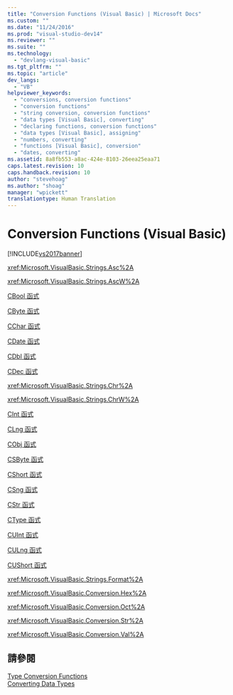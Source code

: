 ```yaml
---
title: "Conversion Functions (Visual Basic) | Microsoft Docs"
ms.custom: ""
ms.date: "11/24/2016"
ms.prod: "visual-studio-dev14"
ms.reviewer: ""
ms.suite: ""
ms.technology: 
  - "devlang-visual-basic"
ms.tgt_pltfrm: ""
ms.topic: "article"
dev_langs: 
  - "VB"
helpviewer_keywords: 
  - "conversions, conversion functions"
  - "conversion functions"
  - "string conversion, conversion functions"
  - "data types [Visual Basic], converting"
  - "declaring functions, conversion functions"
  - "data types [Visual Basic], assigning"
  - "numbers, converting"
  - "functions [Visual Basic], conversion"
  - "dates, converting"
ms.assetid: 8a8fb553-a8ac-424e-8103-26eea25eaa71
caps.latest.revision: 10
caps.handback.revision: 10
author: "stevehoag"
ms.author: "shoag"
manager: "wpickett"
translationtype: Human Translation
---
```

# Conversion Functions (Visual Basic)
[!INCLUDE[vs2017banner](../../../csharp/includes/vs2017banner.md)]

<xref:Microsoft.VisualBasic.Strings.Asc%2A>  
  
 <xref:Microsoft.VisualBasic.Strings.AscW%2A>  
  
 [CBool 函式](../../../visual-basic/language-reference/functions/type-conversion-functions.md)  
  
 [CByte 函式](../../../visual-basic/language-reference/functions/type-conversion-functions.md)  
  
 [CChar 函式](../../../visual-basic/language-reference/functions/type-conversion-functions.md)  
  
 [CDate 函式](../../../visual-basic/language-reference/functions/type-conversion-functions.md)  
  
 [CDbl 函式](../../../visual-basic/language-reference/functions/type-conversion-functions.md)  
  
 [CDec 函式](../../../visual-basic/language-reference/functions/type-conversion-functions.md)  
  
 <xref:Microsoft.VisualBasic.Strings.Chr%2A>  
  
 <xref:Microsoft.VisualBasic.Strings.ChrW%2A>  
  
 [CInt 函式](../../../visual-basic/language-reference/functions/type-conversion-functions.md)  
  
 [CLng 函式](../../../visual-basic/language-reference/functions/type-conversion-functions.md)  
  
 [CObj 函式](../../../visual-basic/language-reference/functions/type-conversion-functions.md)  
  
 [CSByte 函式](../../../visual-basic/language-reference/functions/type-conversion-functions.md)  
  
 [CShort 函式](../../../visual-basic/language-reference/functions/type-conversion-functions.md)  
  
 [CSng 函式](../../../visual-basic/language-reference/functions/type-conversion-functions.md)  
  
 [CStr 函式](../../../visual-basic/language-reference/functions/type-conversion-functions.md)  
  
 [CType 函式](../../../visual-basic/language-reference/functions/ctype-function.md)  
  
 [CUInt 函式](../../../visual-basic/language-reference/functions/type-conversion-functions.md)  
  
 [CULng 函式](../../../visual-basic/language-reference/functions/type-conversion-functions.md)  
  
 [CUShort 函式](../../../visual-basic/language-reference/functions/type-conversion-functions.md)  
  
 <xref:Microsoft.VisualBasic.Strings.Format%2A>  
  
 <xref:Microsoft.VisualBasic.Conversion.Hex%2A>  
  
 <xref:Microsoft.VisualBasic.Conversion.Oct%2A>  
  
 <xref:Microsoft.VisualBasic.Conversion.Str%2A>  
  
 <xref:Microsoft.VisualBasic.Conversion.Val%2A>  
  
## 請參閱  
 [Type Conversion Functions](../../../visual-basic/language-reference/functions/type-conversion-functions.md)   
 [Converting Data Types](../../../visual-basic/programming-guide/concepts/linq/converting-data-types.md)